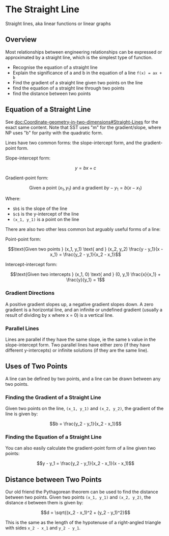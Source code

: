 # The Straight Line

Straight lines, aka linear functions or linear graphs

## Overview

Most relationships between engineering relationships can be expressed or approximated by a straight 
line, which is the simplest type of function.

- Recognise the equation of a straight line
- Explain the significance of a and b in the equation of a line `f(x) = ax + b`
- Find the gradient of a straight line given two points on the line
- find the equation of a straight line through two points
- find the distance between two points

## Equation of a Straight Line

See <doc:Coordinate-geometry-in-two-dimensions#Straight-Lines> for the exact same content. Note that SST uses "m" for the gradient/slope, where NP uses "b" for parity with the quadratic form.

Lines have two common forms: the slope-intercept form, and the gradient-point form.

Slope-intercept form:
```math
y = bx + c
```

Gradient-point form:
```math
\text{Given a point } (x_1, y_1) \text{ and a gradient } b

y - y_1 = b(x - x_1)
```

Where:
- `$b$` is the slope of the line
- `$c$` is the y-intercept of the line
- `(x_1, y_1)` is a point on the line

There are also two other less common but arguably useful forms of a line:

Point-point form:
```math
\text{Given two points } (x_1, y_1) \text{ and } (x_2, y_2)
\frac{y - y_1}{x - x_1} = \frac{y_2 - y_1}{x_2 - x_1}
```

Intercept-intercept form:
```math
\text{Given two intercepts } (x_1, 0) \text{ and } (0, y_1)
\frac{x}{x_1} + \frac{y}{y_1} = 1
```

### Gradient Directions

A positive gradient slopes up, a negative gradient slopes down. A zero gradient is a horizontal line, 
and an infinite or undefined gradient (usually a result of dividing by x where x = 0) is a vertical line.

### Parallel Lines

Lines are parallel if they have the same slope, ie the same `b` value in the slope-intercept form. Two 
parallel lines have either zero (if they have different y-intercepts) or infinite solutions (if they are 
the same line).

## Uses of Two Points

A line can be defined by two points, and a line can be drawn between any two points.

### Finding the Gradient of a Straight Line

Given two points on the line, `(x_1, y_1)` and `(x_2, y_2)`, the gradient of the line is given by:
```math
b = \frac{y_2 - y_1}{x_2 - x_1}
```

### Finding the Equation of a Straight Line

You can also easily calculate the gradient-point form of a line given two points:
```math
y - y_1 = \frac{y_2 - y_1}{x_2 - x_1}(x - x_1)
```

## Distance between Two Points

Our old friend the Pythagorean theorem can be used to find the distance between two points. Given two points 
`(x_1, y_1)` and `(x_2, y_2)`, the distance `d` between them is given by:
```math
d = \sqrt{(x_2 - x_1)^2 + (y_2 - y_1)^2}
```
This is the same as the length of the hypotenuse of a right-angled triangle with sides `x_2 - x_1` and
`y_2 - y_1`.